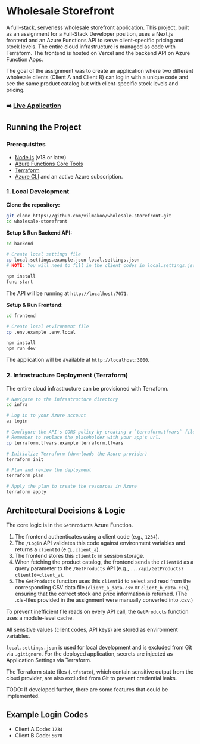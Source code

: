 # Wholesale Storefront

A full-stack, serverless wholesale storefront application. This project, built as an assignment for a Full-Stack Developer position, uses a Next.js frontend and an Azure Functions API to serve client-specific pricing and stock levels. The entire cloud infrastructure is managed as code with Terraform. The frontend is hosted on Vercel and the backend API on Azure Function Apps.

The goal of the assignment was to create an application where two different wholesale clients (Client A and Client B) can log in with a unique code and see the same product catalog but with client-specific stock levels and pricing.

### ➡️ [Live Application](https://wholesale-storefront-roan.vercel.app/)


## Running the Project

### Prerequisites

-   [Node.js](https://nodejs.org/) (v18 or later)
-   [Azure Functions Core Tools](https://docs.microsoft.com/en-us/azure/azure-functions/functions-run-local)
-   [Terraform](https://learn.hashicorp.com/tutorials/terraform/install-cli)
-   [Azure CLI](https://docs.microsoft.com/en-us/cli/azure/install-azure-cli) and an active Azure subscription.

### 1. Local Development

**Clone the repository:**
```bash
git clone https://github.com/vilmakoo/wholesale-storefront.git
cd wholesale-storefront
```

**Setup & Run Backend API:**
```bash
cd backend

# Create local settings file
cp local.settings.example.json local.settings.json 
# NOTE: You will need to fill in the client codes in local.settings.json

npm install
func start
```
The API will be running at `http://localhost:7071`.

**Setup & Run Frontend:**
```bash
cd frontend

# Create local environment file
cp .env.example .env.local

npm install
npm run dev
```
The application will be available at `http://localhost:3000`.

### 2. Infrastructure Deployment (Terraform)

The entire cloud infrastructure can be provisioned with Terraform.

```bash
# Navigate to the infrastructure directory
cd infra

# Log in to your Azure account
az login

# Configure the API's CORS policy by creating a `terraform.tfvars` file to store the Vercel app's url.
# Remember to replace the placeholder with your app's url.
cp terraform.tfvars.example terraform.tfvars

# Initialize Terraform (downloads the Azure provider)
terraform init

# Plan and review the deployment
terraform plan

# Apply the plan to create the resources in Azure
terraform apply
```


## Architectural Decisions & Logic

The core logic is in the `GetProducts` Azure Function.
1.  The frontend authenticates using a client code (e.g., `1234`).
2.  The `/Login` API validates this code against environment variables and returns a `clientId` (e.g., `client_a`).
3.  The frontend stores this `clientId` in session storage.
4.  When fetching the product catalog, the frontend sends the `clientId` as a query parameter to the `/GetProducts` API (e.g., `.../api/GetProducts?clientId=client_a`).
5.  The `GetProducts` function uses this `clientId` to select and read from the corresponding CSV data file (`client_a_data.csv` or `client_b_data.csv`), ensuring that the correct stock and price information is returned. (The .xls-files provided in the assignment were manually converted into .csv.)

To prevent inefficient file reads on every API call, the `GetProducts` function uses a module-level cache.

All sensitive values (client codes, API keys) are stored as environment variables.

`local.settings.json` is used for local development and is excluded from Git via `.gitignore`. For the deployed application, secrets are injected as Application Settings via Terraform.

The Terraform state files (`.tfstate`), which contain sensitive output from the cloud provider, are also excluded from Git to prevent credential leaks.

TODO: If developed further, there are some features that could be implemented.

## Example Login Codes

-   Client A Code: `1234`
-   Client B Code: `5678`